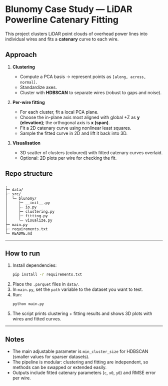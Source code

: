 # Blunomy Case Study — LiDAR Powerline Catenary Fitting

This project clusters LiDAR point clouds of overhead power lines into individual wires and fits a **catenary** curve to each wire.


## Approach

1. **Clustering**
   - Compute a PCA basis → represent points as `[along, across, normal]`.  
   - Standardize axes.  
   - Cluster with **HDBSCAN** to separate wires (robust to gaps and noise).  

2. **Per-wire fitting**
   - For each cluster, fit a local PCA plane.  
   - Choose the in-plane axis most aligned with global +Z as **y (elevation)**; the orthogonal axis is **x (span)**.  
   - Fit a 2D catenary curve using nonlinear least squares.  
   - Sample the fitted curve in 2D and lift it back into 3D.  

3. **Visualisation**
   - 3D scatter of clusters (coloured) with fitted catenary curves overlaid.  
   - Optional: 2D plots per wire for checking the fit.  


## Repo structure

```
.
├─ data/
├─ src/
│  └─ blunomy/
│     ├─ __init__.py
│     ├─ io.py
│     ├─ clustering.py
│     ├─ fitting.py
│     └─ visualize.py
├─ main.py
├─ requirements.txt
└─ README.md
```

---

## How to run

1. Install dependencies:
   ```bash
   pip install -r requirements.txt
   ```
2. Place the `.parquet` files in `data/`.  
3. In `main.py`, set the `path` variable to the dataset you want to test.  
4. Run:
   ```bash
   python main.py
   ```
5. The script prints clustering + fitting results and shows 3D plots with wires and fitted curves.

---

## Notes

- The main adjustable parameter is `min_cluster_size` for HDBSCAN (smaller values for sparser datasets).  
- The pipeline is modular: clustering and fitting are independent, so methods can be swapped or extended easily.  
- Outputs include fitted catenary parameters (`c`, `x0`, `y0`) and RMSE error per wire.  
